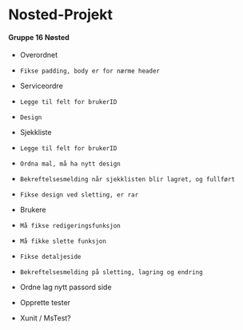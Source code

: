 # Nosted-Projekt

#### Gruppe 16 Nøsted

- Overordnet
-     Fikse padding, body er for nærme header


- Serviceordre
-     Legge til felt for brukerID
-     Design

- Sjekkliste
-     Legge til felt for brukerID
-     Ordna mal, må ha nytt design
-     Bekreftelsesmelding når sjekklisten blir lagret, og fullført
-     Fikse design ved sletting, er rar


- Brukere
-     Må fikse redigeringsfunksjon
-     Må fikke slette funksjon
-     Fikse detaljeside
-     Bekreftelsesmelding på sletting, lagring og endring

- Ordne lag nytt passord side

- Opprette tester
-   Xunit / MsTest?
